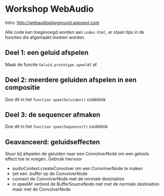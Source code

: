 Workshop WebAudio
===

Intro: http://webaudioplayground.appspot.com 

Alle code kan toegevoegd worden aan `index.html`, er staan tips in de functies die afgemaakt moeten worden. 

Deel 1: een geluid afspelen
--
Maak de functie `Geluid.prototype.speelAf` af.

Deel 2: meerdere geluiden afspelen in een compositie
--
Doe dit in het `function speelGeluiden()` codeblok

Deel 3: de sequencer afmaken
--
Doe dit in het `function speelSequence(t)` codeblok

Geavanceerd: geluidseffecten
--
  Stuur bij afspelen de geluiden naar een ConvolverNode om een 
  geluids effect toe te voegen.
  Gebruik hiervoor 
  - audioContext.createConvolver om een ConvolverNode te maken
  - zet een .buffer op de ConvolverNode 
  - connect de ConvolverNode met de normale destination
  - in speelAf verbind de BufferSourceNode niet met de normale destination
    maar met de ConvolverNode